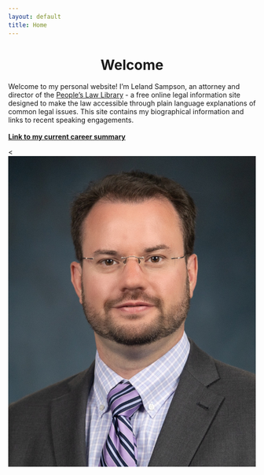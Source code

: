 ```yaml
---
layout: default
title: Home
---
```


<h1 align="center">Welcome</h1>

<div class="content-section">
    <p>Welcome to my personal website! I’m Leland Sampson, an attorney and director of the <a href="https://peoples-law.org">People’s Law Library</a> - a free online legal information site designed to make the law accessible through plain language explanations of common legal issues. This site contains my biographical information and links to recent speaking engagements.
	<br/>
	<br/>
	<b><a href="/files/C.L.Sampson-CV-2025-02.pdf">Link to my current career summary</a></b></p><
    <img src="/images/sampson-headshot-small.jpg" alt="Leland Sampson" class="profile-image">
</div>

